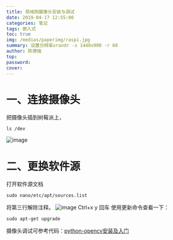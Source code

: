 ```yaml
---
title: 局域网摄像头安装与调试
date: 2019-04-17 12:55:00
categories: 笔记
tags: 嵌入式
toc: true
img: /medias/paperimg/raspi.jpg
summary: 设置分辨率xrandr -s 1440x900 -r 60
author: 陈德强
top:
password: 
cover: 
---
```


# 一、连接摄像头
把摄像头插到树莓派上，
```
ls /dev
```
![image](https://ws1.sinaimg.cn/large/006jQClrly1g25jkbnk4aj30hw0bcack.jpg)
# 二、更换软件源
打开软件源文档
```
sudo nano/etc/apt/sources.list
```
将第三行解除注释。
![image](https://ws1.sinaimg.cn/large/006jQClrly1g25kqzqeoxj30i30bn400.jpg)
Ctrl+x
y
回车
使用更新命令查看一下：
```
sudo apt-get upgrade
```
摄像头调试可参考代码：[python-opencv安装及入门](https://purethought.cn/2019/04/14/%E7%BC%96%E7%A8%8B/Python/python-opencv%E5%AE%89%E8%A3%85%E5%8F%8A%E5%85%A5%E9%97%A8/)